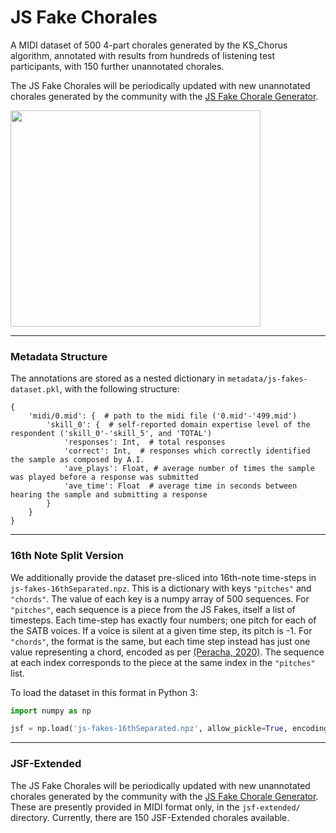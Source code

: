 # JS Fake Chorales

A MIDI dataset of 500 4-part chorales generated by the KS_Chorus algorithm, annotated with results from hundreds of listening test participants, with 150 further unannotated chorales.

The JS Fake Chorales will be periodically updated with new unannotated chorales generated by the community with the [JS Fake Chorale Generator](https://omarperacha.github.io/make-js-fake/).

<img src="https://paperswithcode.com/media/datasets/jsf.png" width="400" height="346" />

---

### Metadata Structure

The annotations are stored as a nested dictionary in `metadata/js-fakes-dataset.pkl`, with the following structure:

```
{
    'midi/0.mid': {  # path to the midi file ('0.mid'-'499.mid')
        'skill_0': {  # self-reported domain expertise level of the respondent ('skill_0'-'skill_5', and 'TOTAL')
            'responses': Int,  # total responses
            'correct': Int,  # responses which correctly identified the sample as composed by A.I.
            'ave_plays': Float, # average number of times the sample was played before a response was submitted
            'ave_time': Float  # average time in seconds between hearing the sample and submitting a response
        }
    }
}
```

---

### 16th Note Split Version

We additionally provide the dataset pre-sliced into 16th-note time-steps in `js-fakes-16thSeparated.npz`. This is a dictionary with keys `"pitches"` and `"chords"`. The value of each key is a numpy array of 500 sequences. For `"pitches"`, each sequence is a piece from the JS Fakes, itself a list of timesteps. Each time-step has exactly four numbers; one pitch for each of the SATB voices. If a voice is silent at a given time step, its pitch is -1. For `"chords"`, the format is the same, but each time step instead has just one value representing a chord, encoded as per [(Peracha, 2020)](https://program.ismir2020.net/poster_2-01.html). The sequence at each index corresponds to the piece at the same index in the `"pitches"` list.

To load the dataset in this format in Python 3:
```python
import numpy as np

jsf = np.load('js-fakes-16thSeparated.npz', allow_pickle=True, encoding='latin1')
```

---

### JSF-Extended

The JS Fake Chorales will be periodically updated with new unannotated chorales generated by the community with the [JS Fake Chorale Generator](https://omarperacha.github.io/make-js-fake/). These are presently provided in MIDI format only, in the `jsf-extended/` directory. Currently, there are 150 JSF-Extended chorales available.
